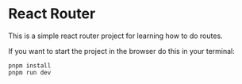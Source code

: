 # React Router

This is a simple react router project for learning how to do routes.


If you want to start the project in the browser do this in your terminal:
```terminal
pnpm install
pnpm run dev
```


